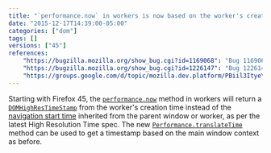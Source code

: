 ```yaml
---
title: "`performance.now` in workers is now based on the worker's creation time"
date: "2015-12-17T14:39:00-05:00"
categories: ["dom"]
tags: []
versions: ["45"]
references:
    "https://bugzilla.mozilla.org/show_bug.cgi?id=1169068": "Bug 1169068 - Update the High Resolution Time API to the latest version of the spec"
    "https://bugzilla.mozilla.org/show_bug.cgi?id=1226147": "Bug 1226147 - WorkerPrivate->NowBaseTimeStamp() should not return the parent->GetPerformance()->Now() in dedicated Workers."
    "https://groups.google.com/d/topic/mozilla.dev.platform/PBiil3ItyeY/discussion": "Intent to implement and ship: Changes to Worker performance.now() zero time"
---
```

Starting with Firefox 45, the [`performance.now`](https://developer.mozilla.org/en-US/docs/Web/API/Performance/now) method in workers will return a [`DOMHighResTimeStamp`](https://developer.mozilla.org/en-US/docs/Web/API/DOMHighResTimeStamp) from the worker's creation time instead of the [navigation start time](https://developer.mozilla.org/en-US/docs/Web/API/PerformanceTiming/navigationStart) inherited from the parent window or worker, as per the latest High Resolution Time spec. The new [`Performance.translateTime`](https://w3c.github.io/hr-time/#dom-performance-translatetime) method can be used to get a timestamp based on the main window context as before.
